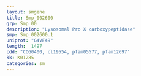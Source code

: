 ```yaml
---
layout: smgene
title: Smp_002600
grp: Smp_00
description: "Lysosomal Pro X carboxypeptidase"
smp: Smp_002600.1
uniprot: "G4VF49"
length:  1497
cdd: "COG0400, cl19554, pfam05577, pfam12697"
kk: K01285
categories: sm
---
```

